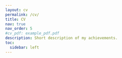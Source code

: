 ```yaml
---
layout: cv
permalink: /cv/
title: CV
nav: true
nav_order: 5
#cv_pdf: example_pdf.pdf
description: Short description of my achievements.
toc:
  sidebar: left
---
```

